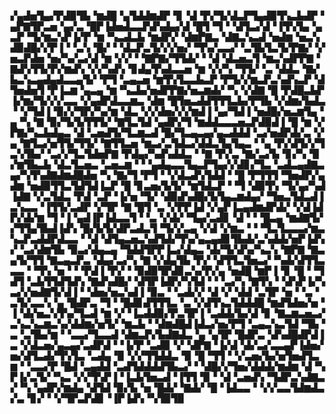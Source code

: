▞▄▟▅▜▄▞▛▟▉▜▙▝▆▟█▝▄▜▟▟▆▟▛▝▊▝▟▝▛▞▜▞▟▃▛▜▄▟▉▜▚▃▙▟▛▝▄▛▇▜▛▃▅▝▄▞▃▝█▛▐▟▅▟▃▃▛▟▚▟▄▞▟▝█▜▝▜▝▝▟▜▃▞▟▝▐▜▚▜▄▝▄▃▛▝▜▞▆▃▚▛▐▞▛▝▆▝▚▃▟▃▙▝▆▟▛▞▝▟▆▛▇▃▝▟▇▃▚▃▟▝▅▟▆▝▅▃▚▟▉▟█▞▞▛▐▝▝▃▚▝█▞▝▝▟▃▛▃▜▞▞▞▅▞▝▜▚▞▃▃▞▝▃▜▙▜▃▜▞▛▇▞▝▞▅▃▛▟▅▝▅▞▚▞▃▞▟▝▆▝▞▞▝▝▇▛▇▞▜▜▟▞▝▝▟▝▟▃▅▃▜▝▆▃▚▟▛▛▇▝▇▟▚▜▜▞▛▞▆▟▚▝▞▞▚▟▚▝▊▟▄▜▚▟▃▃▅▝▆▝▞▞▚▝▜▜▞▝▃▝▟▟▃▝▇▞▙▃▚▃▄▟▄▟▃▃▄▜▞▝▛▜▝▃▄▃▅▝▆▜▚▜▃▃▙▃▛▝▛▜▞▞▆▃▛▃▚▟▚▃▛▝▟▜▅▟▅▜▝▛▐▃▆▝▄▃▄▝▆▝▚▃▙▞▅▟▛▛▇▞▅▃▆▟▞▝▚▝▞▟▇▝█▝▛▟█▃▙▛▐▞▆▞▜▞▞▞▃▃▝▞▄▟▛▟▃▃▆▃▝▟▆▝█▜▅▃▟▟▜▜▜▃▙▞▛▜▙▝▞▟▆▞▙▟▃▝▝▞▜▟▐▝▉▞▞▜▛▞▚▞▆▝▟▃▝▞▞▟▅▞▞▞▆▟▐▝▄▞▜▟▐▝▅▟█▞▅▃▆▜▄▝▄▝▚▝▇▝▉▞▜▞▙▜▜▜▞▝▇▜▃▜▟▝▄▟▛▞▜▝▆▟▟▃▃▃▅▃▛▟▉▟▐▝█▝▆▝▞▛▇▞▚▃▙▟▄▃▝▟▝▃▅▟▜▞▜▃▆▃▟▝█▞▜▃▄▃▄▞▄▃▟▟▟▝▃▞▅▟▛▟▞▃▝▞▄▝▇▜▃▞▅▜▜▞▜▜▞▝▇▜▜▃▅▝▆▃▞▃▜▟▃▞▟▟▃▜▄▜▄▃▝▝▄▝▛▞▟▜▞▞▜▃▚▜▙▞▝▃▞▞▜▃▜▟▅▛▇▝▛▟▄▞▚▟▚▟▟▃▝▝▇▝▛▞▃▝▇▞▃▞▙▝▊▞▚▝▉▞▆▜▙▃▙▝▟▃▜▃▅▃▝▃▅▃▆▝▝▝▄▟▄▃▃▜▄▃▛▜▄▞▞▟▊▞▜▃▝▃▟▃▄▟▇▃▄▞▚▜▚▟▇▟▆▟█▟▅▝▚▝▇▞▜▝▛▜▝▝▞▟▃▟▚▜▟▟▝▝█▝▛▜▜▜▝▜▅▟▛▞▄▟▆▝▅▟▉▜▜▃▜▟▜▟▐▃▛▝█▝▊▃▅▞▙▜▞▝▆▜▟▃▛▝▝▜▝▟▉▜▚▝▜▞▄▞▚▟▐▟▇▝▞▃▜▟▃▝▛▟▝▃▛▝▐▞▅▝▜▞▝▟▉▟▚▟█▞▙▜▄▃▆▟▄▞▝▜▅▃▜▟▃▟▐▃▚▃▃▝▐▜▜▞▃▟▛▝▞▜▛▝▇▝█▜▝▃▝▞▛▛▐▟▝▞▄▛▐▃▄▟▆▟▛▟▞▝▞▟▐▟▛▞▟▞▆▝▜▝▐▝▄▟▐▛▐▟▃▃▜▝▝▃▝▞▟▞▝▜▄▞▃▟▊▝▟▝▝▝█▃▄▝▆▟▇▜▞▞▜▜▄▜▙▟▐▟▚▝█▞▙▜▞▟▛▃▟▃▜▝▜▞▞▃▄▝▞▟▝▞▆▃▝▝▝▜▃▜▃▃▃▞▆▃▚▃▛▃▟▟▛▟▃▃▝▝▟▝▟▜▄▃▅▃▚▟▜▟▞▜▚▞▄▃▄▟▊▜▙▟▞▃▚▟▟▞▅▛▐▟▚▞▝▃▞▟▆▜▙▝▉▃▞▟▄▃▄▝▜▟▟▜▛▛▐▃▞▟▄▃▝▟▞▜▞▟▚▞▚▃▚▝▇▛▇▝▇▃▄▜▞▜▜▝▇▃▄▃▛▃▝▟▄▞▃▞▚▝▇▝▞▟▄▜▙▝▛▞▝▟▜▜▃▜▅▃▞▝▚▟▞▟▜▜▃▃▃▝▝▜▚▝▅▝▝▝▛▟▐▝▛▞▝▝▉▟▉▜▛▟▊▃▚▞▛▞▄▝▅▟█▝▆▛▐▝▊▝█▝▝▜▟▜▝▃▙▜▜▟▜▟▚▝▇▟▚▟█▞▝▟▜▛▐▟▛▞▚▜▟▝▝▝▃▞▚▝▇▜▚▝▝▟▚▛▐▞▚▃▞▞▅▟▇▜▞▟▐▝▝▟▅▞▅▃▚▟▐▝▉▃▝▝▃▟▞▞▝▟▝▞▝▟▟▝▃▜▛▝▅▝▝▃▝▃▜▞▃▃▚▝▄▝█▟▛▃▝▜▝▝█▟▊▟▜▜▜▃▝▃▝▞▟▜▚▃▜▟▟▟█▝▆▟▜▟▅▞▅▝▐▝▟▞▅▃▚▜▚▞▜▃▟▝▆▝▞▝▐▃▟▟▉▞▛▃▜▛▐▝▃▟▟▞▙▞▟▝▊▝▇▃▆▃▅▃▞▃▚▃▚▃▆▃▚▞▟▟▆▞▅▜▞▝▆▃▙▝▝▟▆▟█▟▐▟▃▞▅▞▛▜▝▃▄▃▚▃▜▟▝▜▙▝▃▝▃▜▙▞▆▝▝▃▃▞▜▃▃▟▝▟▆▃▛▞▙▟▇▟▃▝▄▝▄▜▛▝█▟▛▃▝▟▚▟█▟▛▟▐▃▝▞▟▃▅▞▄▃▄▞▃▟▛▟▝▝▐▞▛▝▃▟▉▝▞▝▟▛▇▝▐▞▟▝▟▞▃▞▃▃▄▛▐▟▅▞▅▞▟▜▃▟▞▜▚▜▃▝▃▟▄▝▉▝▞▞▜▜▟▟▃▝▉▝█▝▜▜▝▝▞▃▅▞▙▞▅▜▅▟▜▃▆▝▝▃▃▞▛▝█▟▝▃▄▟▟▝▃▟▜▟▟▟▟▜▙▃▞▝▝▟█▞▞▜▅▞▟▟▟▞▆▟▆▝▟▝▚▛▐▞▃▜▞▝▚▃▝▞▞▜▚▛▐▝▐▃▙▜▅▃▟▝▐▜▜▝▉▝▝▟▝▃▅▟▚▝▜▟▛▃▚▟▇▃▞▝▚▝▄▟▛▞▆▟▄▝▟▜▟▝▉▞▙▝▅▝█▟▞▝▇▟▞▝█▝▐▟▃▃▝▝▞▞▃▃▜▟▆▟▃▞▃▝▊▞▝▝▞▜▛▃▛▟▊▝▐▛▐▟▚▝▚▜▉▜▉
